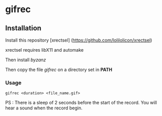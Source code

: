 # gifrec

## Installation
Install this repository [xrectsel] (https://github.com/lolilolicon/xrectsel)

xrectsel requires libX11 and automake

Then install *byzanz*

Then copy the file *gifrec* on a directory set in **PATH**

### Usage
```
gifrec <duration> <file_name.gif>
```
PS : There is a sleep of 2 seconds before the start of the record. You will hear a sound when the record begin.

